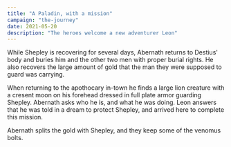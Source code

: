 ```yaml
---
title: "A Paladin, with a mission"
campaign: "the-journey"
date: 2021-05-20
description: "The heroes welcome a new adventurer Leon"
---
```


While Shepley is recovering for several days, Abernath returns to Destius' body and buries him and the other two men with proper burial rights. He also recovers the large amount of gold that the man they were supposed to guard was carrying.

When returning to the apothocary in-town he finds a large lion creature with a cresent moon on his forehead dressed in full plate armor guarding Shepley. Abernath asks who he is, and what he was doing. Leon answers that he was told in a dream to protect Shepley, and arrived here to complete this mission.

Abernath splits the gold with Shepley, and they keep some of the venomus bolts. 